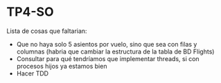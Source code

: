 # TP4-SO

Lista de cosas que faltarian:
- Que no haya solo 5 asientos por vuelo, sino que sea con filas y columnas (habria que cambiar la estructura de la tabla de BD Flights)
- Consultar para qué tendríamos que implementar threads, si con procesos hijos ya estamos bien
- Hacer TDD
